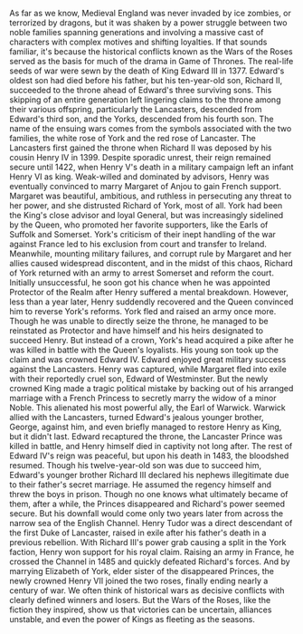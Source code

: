 As far as we know, Medieval England was never invaded by ice zombies, or terrorized by dragons, but it was shaken by a power struggle between two noble families spanning generations and involving a massive  cast of characters with complex motives  and shifting loyalties. If that sounds familiar, it's because the historical conflicts known as the Wars of the Roses served as the basis for much  of the drama in Game of Thrones. The real-life seeds of war were sewn  by the death of King Edward III in 1377. Edward's oldest son  had died before his father, but his ten-year-old son, Richard II, succeeded to the throne  ahead of Edward's three surviving sons. This skipping of an entire generation left lingering claims to the throne among their various offspring, particularly the Lancasters, descended from Edward's third son, and the Yorks, descended  from his fourth son. The name of the ensuing wars comes from the symbols  associated with the two families, the white rose of York and the red rose of Lancaster. The Lancasters first gained the throne when Richard II was deposed  by his cousin Henry IV in 1399. Despite sporadic unrest, their reign remained secure until 1422, when Henry V's death  in a military campaign left an infant Henry VI as king. Weak-willed and dominated by advisors, Henry was eventually convinced to marry Margaret of Anjou to gain French support. Margaret was beautiful, ambitious, and ruthless in persecuting  any threat to her power, and she distrusted  Richard of York, most of all. York had been the King's close advisor and loyal General, but was increasingly  sidelined by the Queen, who promoted her favorite supporters, like the Earls of Suffolk and Somerset. York's criticism of their inept handling of the war against France led to his exclusion from court and transfer to Ireland. Meanwhile, mounting military failures, and corrupt rule by Margaret  and her allies caused widespread discontent, and in the midst of this chaos, Richard of York returned with an army to arrest Somerset and reform the court. Initially unsuccessful,  he soon got his chance when he was appointed  Protector of the Realm after Henry suffered a mental breakdown. However, less than a year later, Henry suddendly recovered and the Queen convinced him  to reverse York's reforms. York fled and raised an army once more. Though he was unable  to directly seize the throne, he managed to be reinstated as Protector and have himself and his heirs designated to succeed Henry. But instead of a crown, York's head acquired a pike after he was killed in battle with the Queen's loyalists. His young son took up the claim and was crowned Edward IV. Edward enjoyed great military success against the Lancasters. Henry was captured, while Margaret fled into exile with their reportedly cruel son,  Edward of Westminster. But the newly crowned King made a tragic political mistake by backing out of his arranged marriage with a French Princess to secretly marry the widow of a minor Noble. This alienated his most powerful ally, the Earl of Warwick. Warwick allied with the Lancasters, turned Edward's jealous  younger brother, George, against him, and even briefly managed  to restore Henry as King, but it didn't last. Edward recaptured the throne, the Lancaster Prince was killed in battle, and Henry himself died  in captivity not long after. The rest of Edward IV's reign  was peaceful, but upon his death in 1483,  the bloodshed resumed. Though his twelve-year-old son was due to succeed him, Edward's younger brother Richard III declared his nephews illegitimate due to their father's secret marriage. He assumed the regency himself and threw the boys in prison. Though no one knows what ultimately became of them, after a while, the Princes disappeared and Richard's power seemed secure. But his downfall would come only two years later from across the narrow sea of the English Channel. Henry Tudor was a direct descendant of the first Duke of Lancaster, raised in exile after his father's  death in a previous rebellion. With Richard III's power grab causing a split in the York faction, Henry won support for his royal claim. Raising an army in France, he crossed the Channel in 1485 and quickly defeated Richard's forces. And by marrying Elizabeth of York, elder sister of the disappeared Princes, the newly crowned Henry VII joined the two roses, finally ending nearly a century of war. We often think of historical wars as decisive conflicts with clearly defined winners and losers. But the Wars of the Roses, like the fiction they inspired, show us that victories can be uncertain, alliances unstable, and even the power of Kings as fleeting as the seasons. 